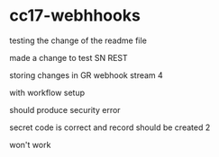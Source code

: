 # cc17-webhhooks

testing the change of the readme file

made a change to test SN REST

storing changes in GR webhook stream 4

with workflow setup

should produce security error

secret code is correct and record should be created 2

won't work
